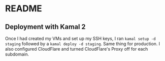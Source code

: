 # README

## Deployment with Kamal 2

Once I had created my VMs and set up my SSH keys, I ran `kamal setup -d staging` followed by a `kamal deploy -d staging`. Same thing for production. I also configured CloudFlare and turned CloudFlare's Proxy off for each subdomain.
